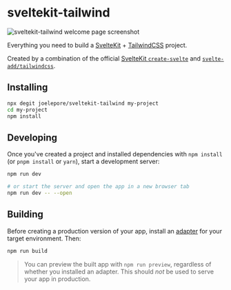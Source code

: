 # sveltekit-tailwind 

![sveltekit-tailwind welcome page screenshot](https://image.prntscr.com/image/Da3JNjs2TtSBUN1HL4EzFw.png)

Everything you need to build a [SvelteKit](https://kit.svelte.dev/) + [TailwindCSS](https://tailwindcss.com/) project.

Created by a combination of the official [SvelteKit `create-svelte`](https://kit.svelte.dev/) and [`svelte-add/tailwindcss`](https://github.com/svelte-add/tailwindcss).

## Installing
```bash
npx degit joelepore/sveltekit-tailwind my-project
cd my-project
npm install
```

## Developing

Once you've created a project and installed dependencies with `npm install` (or `pnpm install` or `yarn`), start a development server:

```bash
npm run dev

# or start the server and open the app in a new browser tab
npm run dev -- --open
```

## Building

Before creating a production version of your app, install an [adapter](https://kit.svelte.dev/docs#adapters) for your target environment. Then:

```bash
npm run build
```

> You can preview the built app with `npm run preview`, regardless of whether you installed an adapter. This should _not_ be used to serve your app in production.
